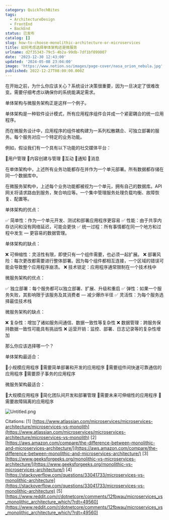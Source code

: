 ```yaml
---
category: QuickTechBites
tags:
  - ArchitectureDesign
  - FrontEnd
  - BackEnd
status: 已发布
catalog: []
slug: how-to-choose-monolithic-architecture-or-microservices
title: 如何考虑选择单体架构还是微服务
urlname: d2f35343-79c5-4b2a-99db-7df1bf099007
date: '2023-12-30 12:43:00'
updated: '2024-05-08 23:04:00'
image: 'https://www.notion.so/images/page-cover/nasa_orion_nebula.jpg'
published: 2022-12-27T08:00:00.000Z
---
```


在开始之前，为什么你应该关心？系统设计决策很重要，因为一旦决定了很难改变。需要仔细考虑以确保你的系统能满足需求。


单体架构与微服务架构正是这样一个例子。


单体架构是一种软件设计模式，所有应用程序组件合并成一个紧密耦合的统一应用程序。


而在微服务设计中，应用程序的组件被构建为一系列松散耦合、可独立部署的服务。每个服务对应一个特定的业务功能。


例如，假设我们有一个具有以下功能的社交媒体平台：


🔸用户管理
🔸内容创建与管理
🔸互动
🔸通知
🔸消息


在单体架构中，上述所有业务功能都存在并作为一个单元部署。所有数据都存储在同一个数据库中。


在微服务架构中，上述每个业务功能都被视为一个单元，拥有自己的数据库。API 网关将请求路由到服务，聚合响应等。一个集中管理服务处理负载均衡、故障恢复、配置等。


单体架构的优点：


✅ 简单性：作为一个单元开发、测试和部署应用程序更容易
✅ 性能：由于共享内存访问和没有网络延迟，可能会更快
✅ 统一过程：所有事情都在同一个地方和过程中发生 — 更容易的数据管理。


单体架构的缺点：


❌ 可伸缩性：灵活性有限，即使只有一个组件需要，也必须一起扩展。
❌ 部署风险：每次更改都需要进行整体部署。因为每个组件都相互连接，一个区域的错误可能会导致整个应用程序崩溃。
❌ 技术锁定：应用程序通常限制在一个技术栈中


微服务架构的优点：


✅ 独立部署：每个服务都可以独立部署、扩展、升级和重启
✅ 弹性：如果一个服务失败，其影响限于该服务及其消费者 — 减少爆炸半径
✅ 灵活性：为每个服务选择最佳技术栈


微服务架构的缺点：


❌ 复杂性：增加了诸如服务间通信、数据一致性等复杂性
❌ 数据管理：跨服务保持数据一致性可能具有挑战性
❌ 运营开销：监控、部署、日志记录等的复杂性增加


那么你应该选择哪一个？


单体架构最适合：


🔹小规模应用程序
🔹需要简单部署和开发的应用程序
🔹需要组件间快速可靠通信的应用程序
🔹需要原子事务的应用程序


微服务架构最适合：


🔸大规模应用程序
🔸简化团队间开发和部署管理
🔸需要未来可伸缩性的应用程序
🔸需要故障隔离的应用程序


![Untitled.png](https://prod-files-secure.s3.us-west-2.amazonaws.com/5d24fe63-e567-4804-86f9-9fdc62e13082/8d149051-cc00-4198-a3d7-e00805eb8f9e/Untitled.png?X-Amz-Algorithm=AWS4-HMAC-SHA256&X-Amz-Content-Sha256=UNSIGNED-PAYLOAD&X-Amz-Credential=ASIAZI2LB466Y6Q6TWKJ%2F20250203%2Fus-west-2%2Fs3%2Faws4_request&X-Amz-Date=20250203T053654Z&X-Amz-Expires=3600&X-Amz-Security-Token=IQoJb3JpZ2luX2VjEPL%2F%2F%2F%2F%2F%2F%2F%2F%2F%2FwEaCXVzLXdlc3QtMiJIMEYCIQDcOKQxN%2B3Iek2ggxVbJZJfCVHQR0b7J070x17up3%2B14QIhAKQrPSQhFD2kL4NJ1JzngnQG15uHQzH1e4zZvUbsr0mAKogECPv%2F%2F%2F%2F%2F%2F%2F%2F%2F%2FwEQABoMNjM3NDIzMTgzODA1IgwWojVA5okR1vazTOoq3AOv9JXjbSHFv7PwJ4wnfW2sNW1vrEB4QlvQZfpoRFl2Gwlct4j9OiOwy4FS0aDIydUyIZmTWNfvR6Qs6Rb71u2fBGu5aLXQaPa7zDUxt8fTFQ1Hf4PvddEMamjE3BbBlIZdM80W0R%2FoiF1W5Dum9X%2B0AN9BDbcygKrelQ%2FKuVn1jOWBMjq82NSiq0JYfBGd%2F42uODwAEbbpF4cgv0AqzSGHqrlEPNkrfhHwD4OBlyNXsLxxyfnYhODud%2FdvXjUKsiebVUDgEd9dxe5fJoUeuZfDNag7mmEvQbcd83Rll1ToZ2t7V160AXrGGpCHBy6mk1xDbLa5lFPA8meY3gnyS5c1yowJQwVo5DvmMkkD2KEOE8wfeNbwkP8V0nzbA1eNCafB284vochAz5wETpMT7giEjZbxflVJ83MuAcLK8%2BAKagmuXd9h6J1oytZvnAol5PmRYFyPsBASq3j60rNjX1C3qSpQQKokbh%2Fae3h07GKUn4%2F8juMKR7O6OqkbbpkzoruOLq7hKfU3NBhZXaATQa4SMW%2B%2B3L8IB%2BR18en0TolNu3YvN8fCK3UWVdo52r8Q2gQEh%2FavsUPXaqEi2mZEGTv4rNtd96KDExl%2F5aIYDvvbByvKUSUr27ySN2IykTC%2BwIC9BjqkAVsn%2F0adRxDyGiqSRoh%2FT%2FGMcDSgymu%2FWUAsDROJ3JKDyHhDFoE5g%2B0hSv%2FEDC%2BNUDK0JbX9dHtmk56ir%2BcMUFdigxOgvPhHmbArb2VGAfB7b1FliHo5kD4NH0G4kvNoOltClqesCMEXKXYiUvTEmjsXzHQ5MXAGvkDJbvgyoUy6KN0%2FULQ%2F1deQE7AwZzgvi%2Be%2FMFlONdufXGYWOSKN28KBB%2Fj8&X-Amz-Signature=757e3075bc2f892e7f33699dcfcadce7cc4d7e5d5ac50c0804dabff4c4240cf6&X-Amz-SignedHeaders=host&x-id=GetObject)


Citations:
[1] [https://www.atlassian.com/microservices/microservices-architecture/microservices-vs-monolith](https://www.atlassian.com/microservices/microservices-architecture/microservices-vs-monolith)
[2] [https://aws.amazon.com/compare/the-difference-between-monolithic-and-microservices-architecture/](https://aws.amazon.com/compare/the-difference-between-monolithic-and-microservices-architecture/)
[3] [https://www.geeksforgeeks.org/monolithic-vs-microservices-architecture/](https://www.geeksforgeeks.org/monolithic-vs-microservices-architecture/)
[4] [https://stackoverflow.com/questions/33041733/microservices-vs-monolithic-architecture](https://stackoverflow.com/questions/33041733/microservices-vs-monolithic-architecture)
[5] [https://www.reddit.com/r/dotnetcore/comments/12fbwau/microservices_vs_monolithic_architecture_which/?rdt=49560](https://www.reddit.com/r/dotnetcore/comments/12fbwau/microservices_vs_monolithic_architecture_which/?rdt=49560)

